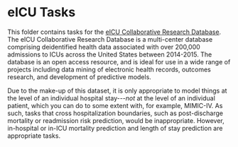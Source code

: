 # eICU Tasks
This folder contains tasks for the [eICU Collaborative Research Database](https://eicu-crd.mit.edu/). The eICU
Collaborative Research Database is a multi-center database comprising deidentified health data associated with
over 200,000 admissions to ICUs across the United States between 2014-2015. The database is an open access
resource, and is ideal for use in a wide range of projects including data mining of electronic health records,
outcomes research, and development of predictive models.

Due to the make-up of this dataset, it is only appropriate to model things at the level of an individual
hospital stay---_not_ at the level of an individual patient, which you can do to some extent with, for
example, MIMIC-IV. As such, tasks that cross hospitalization boundaries, such as post-discharge mortality or
readmission risk prediction, would be inappropriate. However, in-hospital or in-ICU mortality prediction and
length of stay prediction are appropriate tasks.
